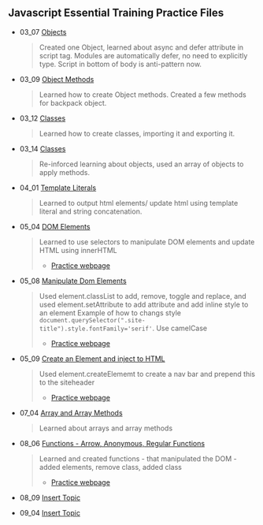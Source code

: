 ## Javascript Essential Training Practice Files

- 03_07 [Objects](https://github.com/m-soro/Practice/tree/main/03_07)

  > Created one Object, learned about async and defer attribute in script tag. Modules are automatically defer, no need to explicitly type. Script in bottom of body is anti-pattern now.

- 03_09 [Object Methods](https://github.com/m-soro/Practice/tree/main/03_09)

  > Learned how to create Object methods. Created a few methods for backpack object.

- 03_12 [Classes](https://github.com/m-soro/Practice/tree/main/03_12)

  > Learned how to create classes, importing it and exporting it.

- 03_14 [Classes](https://github.com/m-soro/Practice/tree/main/03_14)

  > Re-inforced learning about objects, used an array of objects to apply methods.

- 04_01 [Template Literals](https://github.com/m-soro/Practice/tree/main/04_01)

  > Learned to output html elements/ update html using template literal and string concatenation.

- 05_04 [DOM Elements](https://github.com/m-soro/Practice/tree/main/05_04)

  > Learned to use selectors to manipulate DOM elements and update HTML using innerHTML
  >
  > - [Practice webpage](https://m-soro.github.io/Practice/05_04/index.html)

- 05_08 [Manipulate Dom Elements](https://github.com/m-soro/Practice/tree/main/05_08)

  > Used element.classList to add, remove, toggle and replace, and used element.setAttribute to add attribute and add inline style to an element
  > Example of how to changs style `document.querySelector(".site-title").style.fontFamily='serif'`. Use camelCase
  >
  > - [Practice webpage](https://m-soro.github.io/Practice/05_08/index.html)

- 05_09 [Create an Element and inject to HTML](https://github.com/m-soro/Practice/tree/main/05_09)

  > Used element.createElememt to create a nav bar and prepend this to the siteheader
  >
  > - [Practice webpage](https://m-soro.github.io/Practice/05_09/index.html)

- 07_04 [Array and Array Methods](https://github.com/m-soro/Practice/tree/main/07_04)

  > Learned about arrays and array methods

- 08_06 [Functions - Arrow, Anonymous, Regular Functions](https://github.com/m-soro/Practice/tree/main/08_06)

  > Learned and created functions - that manipulated the DOM - added elements, remove class, added class
  >
  > - [Practice webpage](https://m-soro.github.io/Practice/08_06/index.html)

- 08_09 [Insert Topic](https://github.com/m-soro/Practice/tree/main/08_06)

  >

- 09_04 [Insert Topic](https://github.com/m-soro/Practice/tree/main/09_04)
  >
